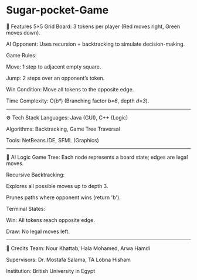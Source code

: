 # Sugar-pocket-Game
🚀 Features
5×5 Grid Board: 3 tokens per player (Red moves right, Green moves down).

AI Opponent: Uses recursion + backtracking to simulate decision-making.

Game Rules:

Move: 1 step to adjacent empty square.

Jump: 2 steps over an opponent’s token.

Win Condition: Move all tokens to the opposite edge.

Time Complexity: O(bᵈ) (Branching factor *b=6*, depth *d=3*).

----------------------------------------------------------------------------------------------------------------------------------------------------

⚙️ Tech Stack
Languages: Java (GUI), C++ (Logic)

Algorithms: Backtracking, Game Tree Traversal

Tools: NetBeans IDE, SFML (Graphics)

--------------------------------------------------------------------------------------------------------------------------------------------------

🧠 AI Logic
Game Tree: Each node represents a board state; edges are legal moves.

Recursive Backtracking:

Explores all possible moves up to depth 3.

Prunes paths where opponent wins (return 'b').

Terminal States:

Win: All tokens reach opposite edge.

Draw: No legal moves left.

--------------------------------------------------------------------------------------------------------------------------------------------------

📜 Credits
Team: Nour Khattab, Hala Mohamed, Arwa Hamdi

Supervisors: Dr. Mostafa Salama, TA Lobna Hisham

Institution: British University in Egypt
